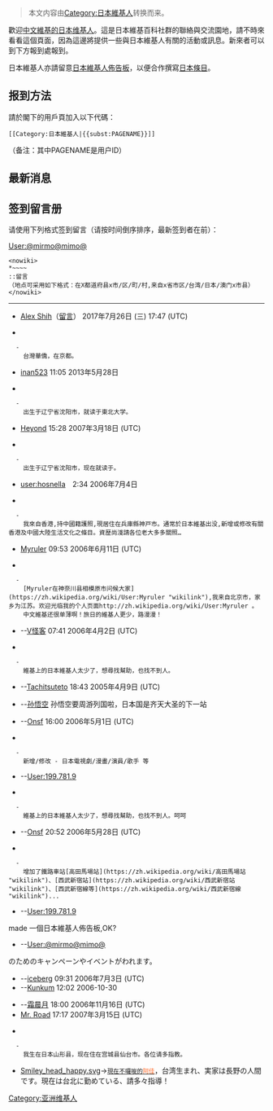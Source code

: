 > 本文内容由[Category:日本維基人](https://zh.wikipedia.org/wiki/Category:日本維基人)转换而来。


歡迎[中文維基的](https://zh.wikipedia.org/wiki/中文維基 "wikilink")[日本](../Page/日本.md "wikilink")[维基人](https://zh.wikipedia.org/wiki/Wikipedia:维基人 "wikilink")。這是日本維基百科社群的聯絡與交流園地，請不時來看看這個頁面，因為這邊將提供一些與日本維基人有關的活動或訊息。新來者可以到下方報到處報到。

日本維基人亦請留意[日本維基人佈告板](https://zh.wikipedia.org/wiki/Wikipedia:日本維基人佈告板 "wikilink")，以便合作撰寫[日本條目](https://zh.wikipedia.org/wiki/Category:日本 "wikilink")。

## 报到方法

請於閣下的用戶頁加入以下代碼：

`[[Category:日本維基人|{{subst:PAGENAME}}]]`

（备注：其中PAGENAME是用户ID）

## 最新消息

## 签到留言册

请使用下列格式签到留言（请按时间倒序排序，最新签到者在前）：

[User:@mirmo@mimo@](https://zh.wikipedia.org/wiki/User:@mirmo@mimo@ "wikilink")

    <nowiki>
    *~~~~
    ::留言
    （地点可采用如下格式：在X都道府县x市/区/町/村,来自x省市区/台湾/日本/澳门x市县）
    </nowiki>

-----

  - [Alex Shih](https://zh.wikipedia.org/wiki/User:Alex_Shih "wikilink")（[留言](https://zh.wikipedia.org/wiki/User_talk:Alex_Shih "wikilink")） 2017年7月26日 (三) 17:47 (UTC)

<!-- end list -->

  -

      -
        台灣華僑，在京都。

<!-- end list -->

  - [inan523](https://zh.wikipedia.org/wiki/User:inan523 "wikilink") 11:05 2013年5月28日

<!-- end list -->

  -

      -
        出生于辽宁省沈阳市，就读于東北大学。

<!-- end list -->

  - [Heyond](https://zh.wikipedia.org/wiki/User:Heyond "wikilink") 15:28 2007年3月18日 (UTC)

<!-- end list -->

  -

      -
        出生于辽宁省沈阳市，现在就读于。

<!-- end list -->

  - [user:hosnella](https://zh.wikipedia.org/wiki/user:hosnella "wikilink")　2:34 2006年7月4日

<!-- end list -->

  -

      -
        我來自香港,持中國籍護照,現居住在兵庫縣神戸市。通常於日本維基出没,新增或修改有關香港及中國大陸生活文化之條目。資歴尚淺請各位老大多多關照…

<!-- end list -->

  - [Myruler](https://zh.wikipedia.org/wiki/User:Myruler "wikilink") 09:53 2006年6月11日 (UTC)

<!-- end list -->

  -

      -
        [Myruler在神奈川县相模原市问候大家](https://zh.wikipedia.org/wiki/User:Myruler "wikilink"),我来自北京市，家乡为江苏。欢迎光临我的个人页面http://zh.wikipedia.org/wiki/User:Myruler 。
        中文維基还很单薄啊！旅日的維基人更少，路漫漫！

<!-- end list -->

  - \--[V怪客](https://zh.wikipedia.org/wiki/User:VVV "wikilink") 07:41 2006年4月2日 (UTC)

<!-- end list -->

  -

      -
        維基上的日本維基人太少了，想尋找幫助，也找不到人。

<!-- end list -->

  - \--[Tachitsuteto](https://zh.wikipedia.org/wiki/User:Tachitsuteto "wikilink") 18:43 2005年4月9日 (UTC)

<!-- end list -->

  - \--[孙悟空](https://zh.wikipedia.org/wiki/User:孙悟空 "wikilink") 孙悟空要周游列国啦，日本国是齐天大圣的下一站

<!-- end list -->

  - \--[Onsf](https://zh.wikipedia.org/wiki/User:Onsf "wikilink") 16:00 2006年5月1日 (UTC)

<!-- end list -->

  -

      -
        新增/修改 - 日本電視劇/漫畫/演員/歌手 等

<!-- end list -->

  - \--[User:199.781.9](https://zh.wikipedia.org/wiki/User:199.781.9 "wikilink")

<!-- end list -->

  -

      -
        維基上的日本維基人太少了，想尋找幫助，也找不到人。呵呵

<!-- end list -->

  - \--[Onsf](https://zh.wikipedia.org/wiki/User:Onsf "wikilink") 20:52 2006年5月28日 (UTC)

<!-- end list -->

  -

      -
        增加了鐵路車站[高田馬場站](https://zh.wikipedia.org/wiki/高田馬場站 "wikilink")、[西武新宿站](https://zh.wikipedia.org/wiki/西武新宿站 "wikilink")、[西武新宿線等](https://zh.wikipedia.org/wiki/西武新宿線 "wikilink")...

<!-- end list -->

  - \--[User:199.781.9](https://zh.wikipedia.org/wiki/User:199.781.9 "wikilink")

made 一個日本維基人佈告板,OK?

  - \--[User:@mirmo@mimo@](https://zh.wikipedia.org/wiki/User:@mirmo@mimo@ "wikilink")

のためのキャンペーンやイベントがわれます。

  - \--[iceberg](https://zh.wikipedia.org/wiki/User:霜 "wikilink") 09:31 2006年7月3日 (UTC)
  - \--[Kunkum](https://zh.wikipedia.org/wiki/User:Kunkum "wikilink") 12:02 2006-10-30

<!-- end list -->

  - \--[霜晨月](https://zh.wikipedia.org/wiki/User:Looseboy "wikilink") 18:00 2006年11月16日 (UTC)
  - [Mr. Road](https://zh.wikipedia.org/wiki/User:Mr._Road "wikilink") 17:17 2007年3月15日 (UTC)

<!-- end list -->

  -

      -
        我生在日本山形县，现在住在宫城县仙台市。各位请多指教。

<!-- end list -->

  - [Smiley_head_happy.svg](https://zh.wikipedia.org/wiki/File:Smiley_head_happy.svg "fig:Smiley_head_happy.svg")→<span style="font-size:smaller;">[現在不囉唆的](https://zh.wikipedia.org/wiki/User_talk:Chia_777 "wikilink")[<font color="#FF6928">阿佳</font>](https://zh.wikipedia.org/wiki/User:Chia_777 "wikilink")</span>，台湾生まれ、実家は長野の人間です。現在は台北に勤めている、請多々指導！

[Category:亚洲维基人](https://zh.wikipedia.org/wiki/Category:亚洲维基人 "wikilink")